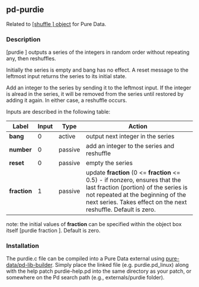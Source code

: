 ## pd-purdie
Related to [[shuffle ] object](https://github.com/metamystical/pd-shuffle) for Pure Data.

### Description

[purdie ] outputs a series of the integers in random order without repeating any, then reshuffles. 

Initially the series is empty and bang has no effect. A reset message to the leftmost input returns the series to its initial state. 

Add an integer to the series by sending it to the leftmost input. If the integer is alread in the series, it will be removed from the series until restored by adding it again. In either case, a reshuffle occurs.

Inputs are described in the following table:

| Label    | Input | Type    | Action                                                                                                                                 |
|----------|---------|---------|----------------------------------------------------------------------------------------------------------------------------------------|
| **bang**     | 0       | active   | output next integer in the series |
| **number**   | 0       | passive  | add an integer to the series and reshuffle |
| **reset**    | 0       | passive  | empty the series |
| **fraction** | 1       | passive  | update **fraction** (0 <= **fraction** <= 0.5) - if nonzero, ensures that the last fraction (portion) of the series is not repeated at the beginning of the next series. Takes effect on the next reshuffle. Default is zero. |

note: the initial values of **fraction** can be specified within the object box itself [purdie fraction ]. Default is zero.

### Installation

The purdie.c file can be compiled into a Pure Data external using [pure-data/pd-lib-builder](https://github.com/pure-data/pd-lib-builder). Simply place the linked file (e.g. purdie.pd_linux) along with the help patch purdie-help.pd into the same directory as your patch, or somewhere on the Pd search path (e.g., externals/purdie folder).
